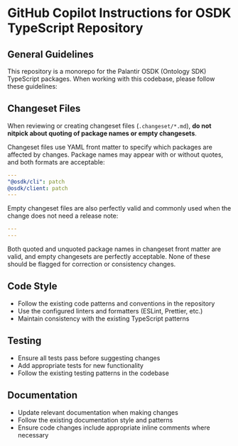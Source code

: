# GitHub Copilot Instructions for OSDK TypeScript Repository

## General Guidelines

This repository is a monorepo for the Palantir OSDK (Ontology SDK) TypeScript packages. When working with this codebase, please follow these guidelines:

## Changeset Files

When reviewing or creating changeset files (`.changeset/*.md`), **do not nitpick about quoting of package names or empty changesets**. 

Changeset files use YAML front matter to specify which packages are affected by changes. Package names may appear with or without quotes, and both formats are acceptable:

```yaml
---
"@osdk/cli": patch
@osdk/client: patch
---
```

Empty changeset files are also perfectly valid and commonly used when the change does not need a release note:

```yaml
---
---
```

Both quoted and unquoted package names in changeset front matter are valid, and empty changesets are perfectly acceptable. None of these should be flagged for correction or consistency changes.

## Code Style

- Follow the existing code patterns and conventions in the repository
- Use the configured linters and formatters (ESLint, Prettier, etc.)
- Maintain consistency with the existing TypeScript patterns

## Testing

- Ensure all tests pass before suggesting changes
- Add appropriate tests for new functionality
- Follow the existing testing patterns in the codebase

## Documentation

- Update relevant documentation when making changes
- Follow the existing documentation style and patterns
- Ensure code changes include appropriate inline comments where necessary
